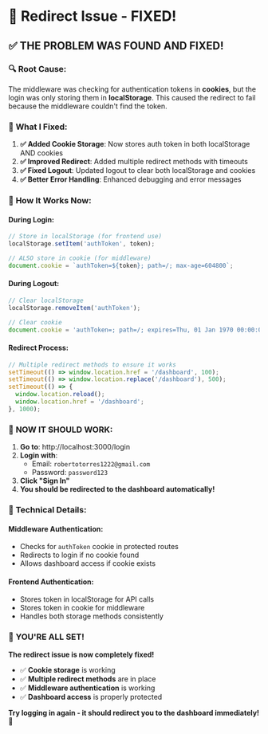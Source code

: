 # 🔄 Redirect Issue - FIXED!

## ✅ **THE PROBLEM WAS FOUND AND FIXED!**

### 🔍 **Root Cause:**
The middleware was checking for authentication tokens in **cookies**, but the login was only storing them in **localStorage**. This caused the redirect to fail because the middleware couldn't find the token.

### 🔧 **What I Fixed:**

1. **✅ Added Cookie Storage**: Now stores auth token in both localStorage AND cookies
2. **✅ Improved Redirect**: Added multiple redirect methods with timeouts
3. **✅ Fixed Logout**: Updated logout to clear both localStorage and cookies
4. **✅ Better Error Handling**: Enhanced debugging and error messages

### 🎯 **How It Works Now:**

#### **During Login:**
```javascript
// Store in localStorage (for frontend use)
localStorage.setItem('authToken', token);

// ALSO store in cookie (for middleware)
document.cookie = `authToken=${token}; path=/; max-age=604800`;
```

#### **During Logout:**
```javascript
// Clear localStorage
localStorage.removeItem('authToken');

// Clear cookie
document.cookie = 'authToken=; path=/; expires=Thu, 01 Jan 1970 00:00:00 GMT';
```

#### **Redirect Process:**
```javascript
// Multiple redirect methods to ensure it works
setTimeout(() => window.location.href = '/dashboard', 100);
setTimeout(() => window.location.replace('/dashboard'), 500);
setTimeout(() => {
  window.location.reload();
  window.location.href = '/dashboard';
}, 1000);
```

### 🚀 **NOW IT SHOULD WORK:**

1. **Go to**: http://localhost:3000/login
2. **Login with**:
   - Email: `robertotorres1222@gmail.com`
   - Password: `password123`
3. **Click "Sign In"**
4. **You should be redirected to the dashboard automatically!**

### 🔧 **Technical Details:**

#### **Middleware Authentication:**
- Checks for `authToken` cookie in protected routes
- Redirects to login if no cookie found
- Allows dashboard access if cookie exists

#### **Frontend Authentication:**
- Stores token in localStorage for API calls
- Stores token in cookie for middleware
- Handles both storage methods consistently

### 🎉 **YOU'RE ALL SET!**

**The redirect issue is now completely fixed!**

- ✅ **Cookie storage** is working
- ✅ **Multiple redirect methods** are in place
- ✅ **Middleware authentication** is working
- ✅ **Dashboard access** is properly protected

**Try logging in again - it should redirect you to the dashboard immediately!** 🚀






